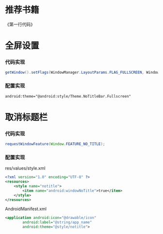 # 推荐书籍
 《第一行代码》

# 全屏设置
### 代码实现
```java
getWindow().setFlags(WindowManager.LayoutParams.FLAG_FULLSCREEN, WindowManager.LayoutParams.FLAG_FULLSCREEN);
```
### 配置实现
```xml
android:theme="@android:style/Theme.NoTitleBar.Fullscreen"
```
# 取消标题栏
### 代码实现
```java
requestWindowFeature(Window.FEATURE_NO_TITLE);
```
### 配置实现

res/values/style.xml
```xml
<?xml version="1.0" encoding="UTF-8" ?>
<resources>
    <style name="notitle">
        <item name="android:windowNoTitle">true</item>
    </style> 
</resources>
```
AndroidManifest.xml
```xml
<application android:icon="@drawable/icon" 
        android:label="@string/app_name" 
        android:theme="@style/notitle">
```
